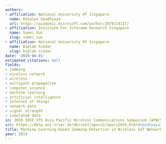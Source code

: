 ```yaml
---
authors:
- affiliation: National University Of Singapore
  name: Bikalpa Upadhyaya
  url: https://academic.microsoft.com/author/2979214117/
- affiliation: Institute For Infocomm Research Singapore
  name: Sumei Sun
  slug: sumei_sun
- affiliation: National University Of Singapore
  name: Biplab Sikdar
  slug: biplab_sikdar
date: '2019-08-01'
estimated_citations: null
fields:
- jamming
- wireless network
- wireless
- multipath propagation
- computer science
- machine learning
- artificial intelligence
- internet of things
- network data
- signal strength
- simulated data
in: 2019 IEEE VTS Asia Pacific Wireless Communications Symposium (APWCS)
src: https://dblp.uni-trier.de/db/conf/apwcs2/apwcs2019.html#UpadhyayaSS19
title: Machine Learning-based Jamming Detection in Wireless IoT Networks
year: 2019
---
```

